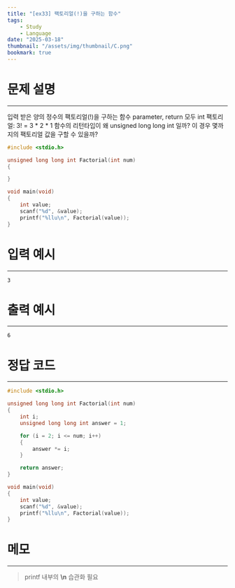 ```yaml
---
title: "[ex33] 팩토리얼(!)을 구하는 함수"
tags:
    - Study
    - Language
date: "2025-03-18"
thumbnail: "/assets/img/thumbnail/C.png"
bookmark: true
---
```

# 문제 설명
---
입력 받은 양의 정수의 팩토리얼(!)을 구하는 함수 parameter, return 모두 int
팩토리얼: 3! = 3 * 2 * 1
함수의 리턴타입이 왜 unsigned long long int  일까? 이 경우 몇까지의 팩토리얼 값을 구할 수 있을까?

```c
#include <stdio.h>

unsigned long long int Factorial(int num)
{

}

void main(void)
{
	int value;
	scanf("%d", &value);
	printf("%llu\n", Factorial(value));
}
```

# 입력 예시
---

```
3
```

# 출력 예시
---

```
6
```

# 정답 코드
---

```c
#include <stdio.h>

unsigned long long int Factorial(int num)
{
	int i;
	unsigned long long int answer = 1;

	for (i = 2; i <= num; i++)
	{
		answer *= i;
	}

	return answer;
}

void main(void)
{
	int value;
	scanf("%d", &value);
	printf("%llu\n", Factorial(value));
}
```

# 메모
---
> printf 내부의 **\n** 습관화 필요